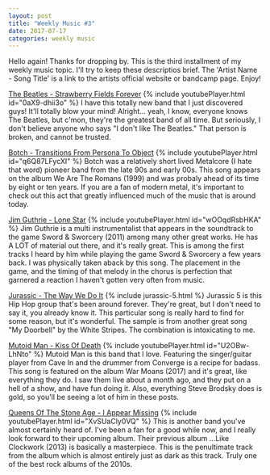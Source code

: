 ```yaml
---
layout: post
title: "Weekly Music #3"
date: 2017-07-17
categories: weekly music
---
```

Hello again! Thanks for dropping by. This is the third installment of my weekly music topic. I'll try to keep these descriptios brief. The 'Artist Name - Song Title' is a link to the artists official website or bandcamp page. Enjoy!



[The Beatles - Strawberry Fields Forever][TheBeatles]
{% include youtubePlayer.html id="0aX9-dhii3o" %}
I have this totally new band that I just discovered guys! It'll totally blow your mind! Alright... yeah, I know, everyone knows The Beatles, but c'mon, they're the greatest band of all time. But seriously, I don't believe anyone who says "I don't like The Beatles." That person is broken, and cannot be trusted.



[Botch - Transitions From Persona To Object][Botch]
{% include youtubePlayer.html id="q6Q87LFycXI" %}
Botch was a relatively short lived Metalcore (I hate that word) pioneer band from the late 90s and early 00s. This song appears on the album We Are The Romans (1999) and was probaly ahead of its time by eight or ten years. If you are a fan of modern metal, it's important to check out this act that greatly influenced much of the music that is around today. 



[Jim Guthrie - Lone Star][JimGuthrie]
{% include youtubePlayer.html id="wOOqdRsbHKA" %}
Jim Guthrie is a multi instrumentalist that appears in the soundtrack to the game Sword & Sworcery (2011) among many other great works. He has A LOT of material out there, and it's really great. This is among the first tracks I heard by him while playing the game Sword & Sworcery a few years back. I was physically taken aback by this song. The placement in the game, and the timing of that melody in the chorus is perfection that garnered a reaction I haven't gotten very often from music. 



[Jurassic - The Way We Do It][J5]
{% include jurassic-5.html %}
Jurassic 5 is this Hip Hop group that's been around forever. They're great, but I don't need to say it, you already know it. This particular song is really hard to find for some reason, but it's wonderful. The sample is from another great song "My Doorbell" by the White Stripes. The combination is intoxicating to me. 


[Mutoid Man - Kiss Of Death][MutoidMan]
{% include youtubePlayer.html id="U2OBw-LhNto" %}
Mutoid Man is this band that I love. Featuring the singer/guitar player from Cave In and the drummer from Converge is a recipe for badass. This song is featured on the album War Moans (2017) and it's great, like everything they do. I saw them live about a month ago, and they put on a hell of a show, and have fun doing it. Also, everything Steve Brodsky does is gold, so you'll be seeing a lot of him in these posts. 

[Queens Of The Stone Age - I Appear Missing][QOTSA]
{% include youtubePlayer.html id="XvSUaCly0VQ" %}
This is another band you've almost certainly heard of. I've been a fan for a good while now, and I really look forward to their upcoming album. Their previous album ...Like Clockwork (2013) is basically a masterpiece. This is the penultimate track from the album which is almost entirely just as dark as this track. Truly one of the best rock albums of the 2010s. 





[TheBeatles]: http://www.thebeatles.com/
[Botch]: https://botch.bandcamp.com/
[JimGuthrie]: https://jimguthrie.bandcamp.com/
[J5]: http://www.jurassic5.com/ 
[MutoidMan]: https://mutoidman.com/
[QOTSA]: http://www.qotsa.com/